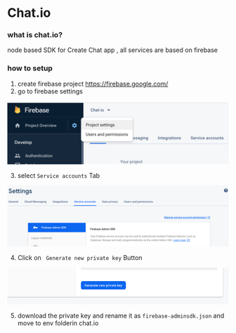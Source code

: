 # Chat.io

### what is chat.io?

node based SDK for Create Chat app , all services are based on firebase

### how to setup

   1. create firebase project https://firebase.google.com/
   2. go to firebase settings
   
![](https://github.com/seer99/Chat.io/blob/master/assets/settings.png)

   3. select ``Service accounts`` Tab
   
![](https://github.com/seer99/Chat.io/blob/master/assets/service%20accounts.png)
      
   4. Click on `` Generate new private key`` Button
   
![](https://github.com/seer99/Chat.io/blob/master/assets/%20Generate%20new%20private%20key%20.png)

   5. download the private key and rename it as ``firebase-adminsdk.json`` and move to env folderin chat.io


